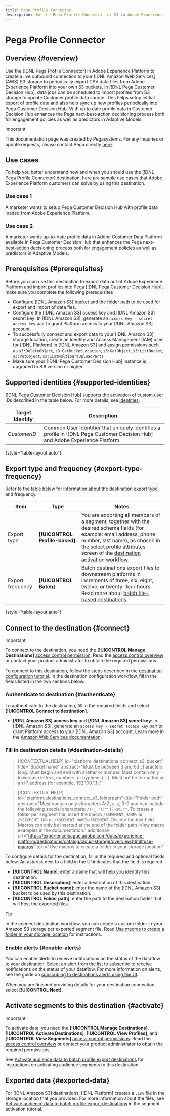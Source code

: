 ```yaml
---
title: Pega Profile Connector
description: Use the Pega Profile Connector for S3 in Adobe Experience Platform to export full and/or incremental profile data to Amazon S3 cloud storage. 
---
```


# Pega Profile Connector

## Overview {#overview}

Use the [!DNL Pega Profile Connector] in Adobe Experience Platform to create a live outbound connection to your [!DNL Amazon Web Services] (AWS) S3 storage to periodically export CSV data files from Adobe Experience Platform into your own S3 buckets. In [!DNL Pega Customer Decision Hub], data jobs can be scheduled to import profiles from S3 storage to update Customer profile data source. This helps setup intitial export of profile data and also help sync up new profiles periodically into Pega Customer Decision Hub.  With up to date profile data in Customer Decision Hub enhances the Pega next-best-action decisioning process both for engagement policies as well as predictors in Adaptive Models.

>[!IMPORTANT]
>
>This documentation page was created by Pegasystems. For any inquiries or update requests, please contact Pega directly [here](mailto:support@pega.com).

## Use cases 

To help you better understand how and when you should use the [!DNL  Pega Profile Connector] destination, here are sample use cases that Adobe Experience Platform customers can solve by using this destination.

### Use case 1

A marketer wants to setup Pega Customer Decision Hub with profile data loaded from Adobe Experience Platform.

### Use case 2

A marketer wants up-to-date profile data in Adobe Customer Data Platform available in Pega Customer Decision Hub that enhances the Pega next-best-action decisioning process both for engagement policies as well as predictors in Adaptive Models.

## Prerequisites {#prerequisites}

Before you can use this destination to export data out of Adobe Experience Platform and import profiles into Pega [!DNL Pega Customer Decision Hub], make sure you complete the following prerequisites

* Configure [!DNL Amazon S3] bucket and the folder path to be used for export and import of data fles.
* Configure the [!DNL Amazon S3] access key and [!DNL Amazon S3] secret key: In [!DNL Amazon S3], generate an `access key - secret access key` pair to grant Platform access to your [!DNL Amazon S3] account.
* To successfully connect and export data to your [!DNL Amazon S3] storage location, create an Identity and Access Management (IAM) user for [!DNL Platform] in [!DNL Amazon S3] and assign permissions such as `s3:DeleteObject`, `s3:GetBucketLocation`, `s3:GetObject`, `s3:ListBucket`, `s3:PutObject`, `s3:ListMultipartUploadParts`
* Make sure your [!DNL Pega Customer Decision Hub] instance is upgraded to 8.8 version or higher. 

## Supported identities {#supported-identities}

[!DNL Pega Customer Decision Hub] supports the activation of custom user IDs described in the table below. For more details, see [identities](/help/identity-service/namespaces.md).

|Target Identity|Description|
|---|---|
|*CustomerID*|Common User Identifier that uniquely identifies a profile in [!DNL Pega Customer Decision Hub] and Adobe Experience Platform|

{style="table-layout:auto"}

## Export type and frequency {#export-type-frequency}

Refer to the table below for information about the destination export type and frequency.

| Item | Type | Notes |
---------|----------|---------|
| Export type | **[!UICONTROL Profile-based]** | You are exporting all members of a segment, together with the desired schema fields (for example: email address, phone number, last name), as chosen in the select profile attributes screen of the [destination activation workflow](../../ui/activate-batch-profile-destinations.md#select-attributes).|
| Export frequency | **[!UICONTROL Batch]** | Batch destinations export files to downstream platforms in increments of three, six, eight, twelve, or twenty-four hours. Read more about [batch file-based destinations](/help/destinations/destination-types.md#file-based).|

{style="table-layout:auto"}

## Connect to the destination {#connect}

>[!IMPORTANT]
> 
>To connect to the destination, you need the **[!UICONTROL Manage Destinations]** [access control permission](/help/access-control/home.md#permissions). Read the [access control overview](/help/access-control/ui/overview.md) or contact your product administrator to obtain the required permissions.

To connect to this destination, follow the steps described in the [destination configuration tutorial](../../ui/connect-destination.md). In the destination configuration workflow, fill in the fields listed in the two sections below.

### Authenticate to destination {#authenticate}

To authenticate to the destination, fill in the required fields and select **[!UICONTROL Connect to destination]**.

* **[!DNL Amazon S3] access key** and **[!DNL Amazon S3] secret key**: In [!DNL Amazon S3], generate an `access key - secret access key` pair to grant Platform access to your [!DNL Amazon S3] account. Learn more in the [Amazon Web Services documentation](https://docs.aws.amazon.com/IAM/latest/UserGuide/id_credentials_access-keys.html).

### Fill in destination details {#destination-details}

>[!CONTEXTUALHELP]
>id="platform_destinations_connect_s3_bucket"
>title="Bucket name"
>abstract="Must be between 3 and 63 characters long. Must begin and end with a letter or number. Must contain only lowercase letters, numbers, or hyphens ( - ). Must not be formatted as an IP address (for example, 192.100.1.1)."

>[!CONTEXTUALHELP]
>id="platform_destinations_connect_s3_folderpath"
>title="Folder path"
>abstract="Must contain only characters A-Z, a-z, 0-9 and can include the following special characters: `/!-_.'()"^[]+$%.*"`. To create a folder per segment file, insert the macro `/%SEGMENT_NAME%` or `/%SEGMENT_ID%` or `/%SEGMENT_NAME%/%SEGMENT_ID%` into the text field. Macros can only be inserted at the end of the folder path. View macro examples in the documentation."
>additional-url="https://experienceleague.adobe.com/docs/experience-platform/destinations/catalog/cloud-storage/overview.html#use-macros" text="Use macros to create a folder in your storage location"

To configure details for the destination, fill in the required and optional fields below. An asterisk next to a field in the UI indicates that the field is required.

* **[!UICONTROL Name]**: enter a name that will help you identify this destination.
* **[!UICONTROL Description]**: enter a description of this destination.
* **[!UICONTROL Bucket name]**: enter the name of the [!DNL Amazon S3] bucket to be used by this destination.
* **[!UICONTROL Folder path]**: enter the path to the destination folder that will host the exported files.

>[!TIP]
>
>In the connect destination workflow, you can create a custom folder in your Amazon S3 storage per exported segment file. Read [Use macros to create a folder in your storage location](overview.md#use-macros) for instructions.

### Enable alerts {#enable-alerts}

You can enable alerts to receive notifications on the status of the dataflow to your destination. Select an alert from the list to subscribe to receive notifications on the status of your dataflow. For more information on alerts, see the guide on [subscribing to destinations alerts using the UI](../../ui/alerts.md).

When you are finished providing details for your destination connection, select **[!UICONTROL Next]**.

## Activate segments to this destination {#activate}

>[!IMPORTANT]
> 
>To activate data, you need the **[!UICONTROL Manage Destinations]**, **[!UICONTROL Activate Destinations]**, **[!UICONTROL View Profiles]**, and **[!UICONTROL View Segments]** [access control permissions](/help/access-control/home.md#permissions). Read the [access control overview](/help/access-control/ui/overview.md) or contact your product administrator to obtain the required permissions.

See [Activate audience data to batch profile export destinations](../../ui/activate-batch-profile-destinations.md) for instructions on activating audience segments to this destination.

## Exported data {#exported-data}

For [!DNL Amazon S3] destinations, [!DNL Platform] creates a `.csv` file in the storage location that you provided. For more information about the files, see [Activate audience data to batch profile export destinations](../../ui/activate-batch-profile-destinations.md) in the segment activation tutorial.
